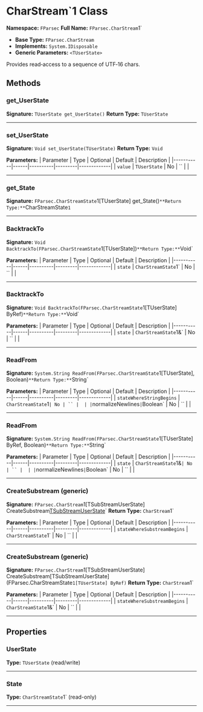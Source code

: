 # CharStream`1 Class

**Namespace:** `FParsec`
**Full Name:** `FParsec.CharStream`1`
- **Base Type:** `FParsec.CharStream`
- **Implements:** `System.IDisposable`
- **Generic Parameters:** `<TUserState>`

Provides read‐access to a sequence of UTF‐16 chars.

## Methods

### get_UserState

**Signature:** `TUserState get_UserState()`
**Return Type:** `TUserState`

---

### set_UserState

**Signature:** `Void set_UserState(TUserState)`
**Return Type:** `Void`

**Parameters:**
| Parameter | Type | Optional | Default | Description |
|-----------|------|----------|---------|-------------|
| `value` | `TUserState` | No | `` |  |

---

### get_State

**Signature:** `FParsec.CharStreamState`1[TUserState] get_State()`
**Return Type:** `CharStreamState`1`

---

### BacktrackTo

**Signature:** `Void BacktrackTo(FParsec.CharStreamState`1[TUserState])`
**Return Type:** `Void`

**Parameters:**
| Parameter | Type | Optional | Default | Description |
|-----------|------|----------|---------|-------------|
| `state` | `CharStreamState`1` | No | `` |  |

---

### BacktrackTo

**Signature:** `Void BacktrackTo(FParsec.CharStreamState`1[TUserState] ByRef)`
**Return Type:** `Void`

**Parameters:**
| Parameter | Type | Optional | Default | Description |
|-----------|------|----------|---------|-------------|
| `state` | `CharStreamState`1&` | No | `` |  |

---

### ReadFrom

**Signature:** `System.String ReadFrom(FParsec.CharStreamState`1[TUserState], Boolean)`
**Return Type:** `String`

**Parameters:**
| Parameter | Type | Optional | Default | Description |
|-----------|------|----------|---------|-------------|
| `stateWhereStringBegins` | `CharStreamState`1` | No | `` |  |
| `normalizeNewlines` | `Boolean` | No | `` |  |

---

### ReadFrom

**Signature:** `System.String ReadFrom(FParsec.CharStreamState`1[TUserState] ByRef, Boolean)`
**Return Type:** `String`

**Parameters:**
| Parameter | Type | Optional | Default | Description |
|-----------|------|----------|---------|-------------|
| `state` | `CharStreamState`1&` | No | `` |  |
| `normalizeNewlines` | `Boolean` | No | `` |  |

---

### CreateSubstream (generic)

**Signature:** `FParsec.CharStream`1[TSubStreamUserState] CreateSubstream[TSubStreamUserState](FParsec.CharStreamState`1[TUserState])`
**Return Type:** `CharStream`1`

**Parameters:**
| Parameter | Type | Optional | Default | Description |
|-----------|------|----------|---------|-------------|
| `stateWhereSubstreamBegins` | `CharStreamState`1` | No | `` |  |

---

### CreateSubstream (generic)

**Signature:** `FParsec.CharStream`1[TSubStreamUserState] CreateSubstream[TSubStreamUserState](FParsec.CharStreamState`1[TUserState] ByRef)`
**Return Type:** `CharStream`1`

**Parameters:**
| Parameter | Type | Optional | Default | Description |
|-----------|------|----------|---------|-------------|
| `stateWhereSubstreamBegins` | `CharStreamState`1&` | No | `` |  |

---

## Properties

### UserState

**Type:** `TUserState` (read/write)

---

### State

**Type:** `CharStreamState`1` (read-only)

---